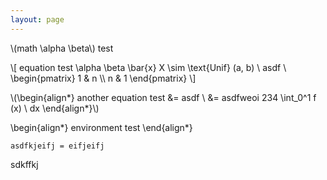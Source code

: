 ```yaml
---
layout: page
---
```


<script src="https://polyfill.io/v3/polyfill.min.js?features=es6"></script>
<script id="MathJax-script" async src="https://cdn.jsdelivr.net/npm/mathjax@3/es5/tex-chtml.js"></script>

\\(math \alpha \beta\\) test

\\[
equation test \alpha \beta \bar{x} X \sim \text{Unif} (a, b) \\
asdf \\
\begin{pmatrix}
1 & n \\\\
n & 1
\end{pmatrix}
\\]

\\(\begin{align*}
another equation test &= asdf \\
&= asdfweoi 234 \int_0^1 f (x) \ dx
\end{align*}\\)

\\begin{align*}
environment test
\\end{align*}

```
asdfkjeifj = eifjeifj
```

sdkffkj

